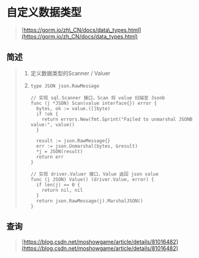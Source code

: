 # 自定义数据类型

> [https://gorm.io/zh\_CN/docs/data\_types.html](https://gorm.io/zh_CN/docs/data_types.html)

## 简述

> 1. 定义数据类型的Scanner / Valuer
> 2. ```
>    type JSON json.RawMessage
>
>    // 实现 sql.Scanner 接口，Scan 将 value 扫描至 Jsonb
>    func (j *JSON) Scan(value interface{}) error {
>      bytes, ok := value.([]byte)
>      if !ok {
>        return errors.New(fmt.Sprint("Failed to unmarshal JSONB value:", value))
>      }
>
>      result := json.RawMessage{}
>      err := json.Unmarshal(bytes, &result)
>      *j = JSON(result)
>      return err
>    }
>
>    // 实现 driver.Valuer 接口，Value 返回 json value
>    func (j JSON) Value() (driver.Value, error) {
>      if len(j) == 0 {
>        return nil, nil
>      }
>      return json.RawMessage(j).MarshalJSON()
>    }
>    ```

## 查询

> [https://blog.csdn.net/moshowgame/article/details/81016482](https://blog.csdn.net/moshowgame/article/details/81016482)



